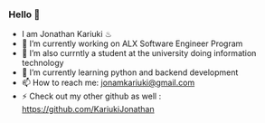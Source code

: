 ### Hello 👋

<!--
**JonathanSecondGithub/JonathanSecondGithub** is a ✨ _special_ ✨ repository because its `README.md` (this file) appears on your GitHub profile.

Here are some ideas to get you started:

- 🔭 I’m currently working on ...
- 🌱 I’m currently learning ...
- 👯 I’m looking to collaborate on ...
- 🤔 I’m looking for help with ...
- 💬 Ask me about ...
- 📫 How to reach me: ...
- 😄 Pronouns: ...
- ⚡ Fun fact: ...
-->

- I am Jonathan Kariuki ♨
- 🔭 I’m currently working on ALX Software Engineer Program
- 🔭 I’m also currntly a student at the university doing information technology
- 🌱 I’m currently learning python and backend development
- 📫 How to reach me: jonamkariuki@gmail.com
- ⚡ Check out my other github as well : https://github.com/KariukiJonathan
